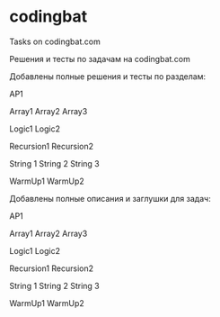 codingbat
=========

Tasks on codingbat.com

Решения и тесты по задачам на codingbat.com


Добавлены полные решения и тесты по разделам:

AP1

Array1
Array2
Array3

Logic1
Logic2

Recursion1
Recursion2

String 1
String 2
String 3

WarmUp1
WarmUp2

Добавлены полные описания и заглушки для задач:

AP1

Array1
Array2
Array3

Logic1
Logic2

Recursion1
Recursion2

String 1
String 2
String 3

WarmUp1
WarmUp2

